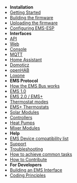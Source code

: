 * **Installation**
* [Getting Started](getting_started)
* [Building the firmware](Building-firmware)
* [Uploading the firmware](Uploading-firmware)
* [Configuring EMS-ESP](Configure-firmware)
* **Interfaces**
* [API](API)
* [Web](Web)
* [Console](Console)
* [MQTT](MQTT)
* [Home Assistant](Home-Assistant)
* [Domoticz](Domoticz)
* [openHAB](openHAB)
* [Loxone](loxone)
* **EMS Protocol**
* [How the EMS Bus works](How-the-EMS-bus-works)
* [EMS 1.0](EMS-Telegram-Types)
* [EMS 2.0 / EMS+](Deciphering-EMS-Plus)
* [Thermostat modes](Thermostat-Modes-RC35-vs-RC300)
* [EMS+ Thermostats](RC3xx-Thermostats)
* [Solar Modules](SM100)
* [Controllers](MC110-controller)
* [Heat Pumps](HeatPump)
* [Mixer Modules](Mixer_module)
* **Help**
* [EMS Device compatibility list](Supported-EMS-Devices)
* [Support](Support)
* [Troubleshooting](Troubleshooting)
* [How to achieve common tasks](Howto)
* [How to Contribute](Contributing)
* **For Developers**
* [Building an EMS Interface](Building-your-own-test-circuit)
* [Coding Principles](Coding)
